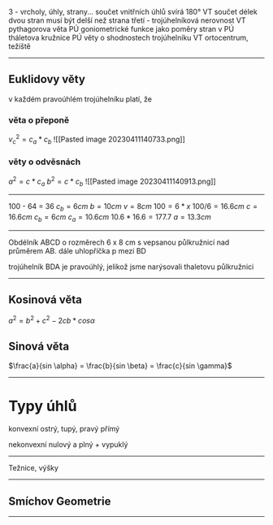 3 - vrcholy, úhly, strany...
součet vnitřních úhlů svírá 180° VT
součet délek dvou stran musí být delší než strana třetí - trojúhelníková nerovnost VT
pythagorova věta PÚ
goniometrické funkce jako poměry stran v PÚ
tháletova kružnice PÚ
věty o shodnostech trojúhelníku VT
ortocentrum, težiště

---

## Euklidovy věty 


v každém pravoúhlém trojúhelníku platí, že
### věta o přeponě  

$v^2_c = c_a * c_b$
![[Pasted image 20230411140733.png]]

### věty o odvěsnách
$a^2 = c * c_a$
$b^2 = c*c_b$
![[Pasted image 20230411140913.png]]

--- 

100 - 64 = 36
$c_b = 6cm$
$b = 10cm$
$v = 8cm$
$100 = 6*x$
$100/6 = 16.6cm$
$c = 16.6cm$
$c_b = 6cm$
$c_a = 10.6cm$
$10.6 * 16.6 = 177.7$
$a = 13.3cm$

---
Obdélník ABCD o rozměrech 6 x 8 cm s vepsanou půlkružnicí nad průměrem AB. dále uhlopříčka p mezi BD

trojúhelník BDA je pravoúhlý, jelikož jsme narýsovali thaletovu půlkružnici

---


## Kosinová věta
$a^2  = b^2+c^2 - 2cb*cos \alpha$




## Sinová věta
$\frac{a}{sin \alpha} = \frac{b}{sin \beta} = \frac{c}{sin \gamma}$


---


# Typy úhlů

konvexní 
ostrý, tupý, pravý
přímý

nekonvexní
nulový a plný + vypuklý 


---


Težnice, výšky


---

## Smíchov Geometrie


---

